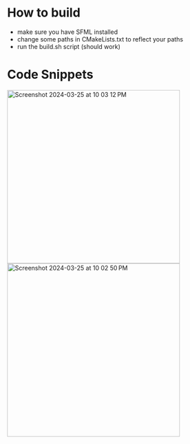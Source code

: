 # How to build
- make sure you have SFML installed
- change some paths in CMakeLists.txt to reflect your paths
- run the build.sh script (should work)

# Code Snippets
<img width="401" alt="Screenshot 2024-03-25 at 10 03 12 PM" src="https://github.com/haarshitgarg/hangman/assets/59084710/a5d06b75-3767-44af-b2f5-dcc8385ba65c">
<img width="401" alt="Screenshot 2024-03-25 at 10 02 50 PM" src="https://github.com/haarshitgarg/hangman/assets/59084710/2aecd21f-6da9-43bb-892d-735b4a7959f4">
